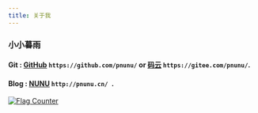 ```yaml
---
title: 关于我
---
```


### 小小暮雨

#### Git :   [GitHub](https://github.com/pnunu/) ``` https://github.com/pnunu/ ``` or  [码云](https://gitee.com/pnunu/) ``` https://gitee.com/pnunu/ ```. 

#### Blog :  [NUNU](http://pnunu.cn/) ``` http://pnunu.cn/  ```.



<a href="https://info.flagcounter.com/gnaM"><img src="https://s05.flagcounter.com/count2/gnaM/bg_FFFFFF/txt_000000/border_CCCCCC/columns_2/maxflags_10/viewers_0/labels_0/pageviews_0/flags_0/percent_0/" alt="Flag Counter" border="0"></a>
